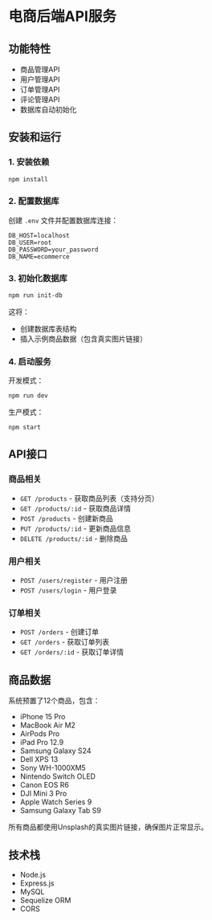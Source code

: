 # 电商后端API服务

## 功能特性

- 商品管理API
- 用户管理API
- 订单管理API
- 评论管理API
- 数据库自动初始化

## 安装和运行

### 1. 安装依赖

```bash
npm install
```

### 2. 配置数据库

创建 `.env` 文件并配置数据库连接：

```env
DB_HOST=localhost
DB_USER=root
DB_PASSWORD=your_password
DB_NAME=ecommerce
```

### 3. 初始化数据库

```bash
npm run init-db
```

这将：
- 创建数据库表结构
- 插入示例商品数据（包含真实图片链接）

### 4. 启动服务

开发模式：
```bash
npm run dev
```

生产模式：
```bash
npm start
```

## API接口

### 商品相关

- `GET /products` - 获取商品列表（支持分页）
- `GET /products/:id` - 获取商品详情
- `POST /products` - 创建新商品
- `PUT /products/:id` - 更新商品信息
- `DELETE /products/:id` - 删除商品

### 用户相关

- `POST /users/register` - 用户注册
- `POST /users/login` - 用户登录

### 订单相关

- `POST /orders` - 创建订单
- `GET /orders` - 获取订单列表
- `GET /orders/:id` - 获取订单详情

## 商品数据

系统预置了12个商品，包含：
- iPhone 15 Pro
- MacBook Air M2
- AirPods Pro
- iPad Pro 12.9
- Samsung Galaxy S24
- Dell XPS 13
- Sony WH-1000XM5
- Nintendo Switch OLED
- Canon EOS R6
- DJI Mini 3 Pro
- Apple Watch Series 9
- Samsung Galaxy Tab S9

所有商品都使用Unsplash的真实图片链接，确保图片正常显示。

## 技术栈

- Node.js
- Express.js
- MySQL
- Sequelize ORM
- CORS 